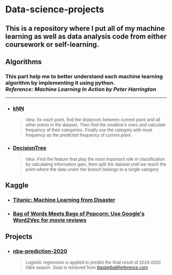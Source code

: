 # **Data-science-projects**
<p><h2>This is a repository where I put all of my machine learning as well as data analysis code from either coursework or self-learning.<h2></p>

## **Algorithms**
<p><h3>This part help me to better understand each machine learning algorithm by implementing it using python. <br><em>Reference: Machine Learning In Action by Peter Harrington</em></h3><p>

------

* ### [kNN](https://github.com/Chris4lilv/data-science-projects/blob/master/algorithm%20implementation/kNN.ipynb)
    > <span style="font-family:Arial">Idea: for each point, find the distances between current point and all other points in the dataset. Then find the smallest k ones and calculate frequency of their categories. Finally use the category with most frequency as the predicted frequency of current point.
* ### [DecisionTree](https://github.com/Chris4lilv/data-science-projects/blob/master/algorithm%20implementation/Decision%20Tree.ipynb)
    ><span style="font-family:Arial">Idea: Find the feature that play the most important role in classification by calculating information gain, then split the dataset until we reach the point where the data under the branch belongs to a single category

## **Kaggle**
* ### [Titanic: Machine Learning from Disaster]()
* ### [Bag of Words Meets Bags of Popcorn: Use Google's Word2Vec for movie reviews]()

## **Projects**
* ### [nba-prediction-2020](https://github.com/Chris4lilv/data-science-projects/tree/master/projects/nba-prediction-2020)
    ><span style="font-family:Arial">Logisitic regression is applied to predict the final result of 2019-2020 NBA season. Data is retrieved from [BasketballReference.com](https://www.basketball-reference.com/)